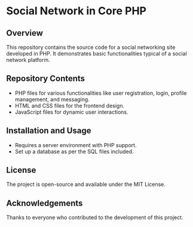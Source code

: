# Social Network in Core PHP

## Overview
This repository contains the source code for a social networking site developed in PHP. It demonstrates basic functionalities typical of a social network platform.

## Repository Contents
- PHP files for various functionalities like user registration, login, profile management, and messaging.
- HTML and CSS files for the frontend design.
- JavaScript files for dynamic user interactions.

## Installation and Usage
- Requires a server environment with PHP support.
- Set up a database as per the SQL files included.

## License
The project is open-source and available under the MIT License.

## Acknowledgements
Thanks to everyone who contributed to the development of this project.
